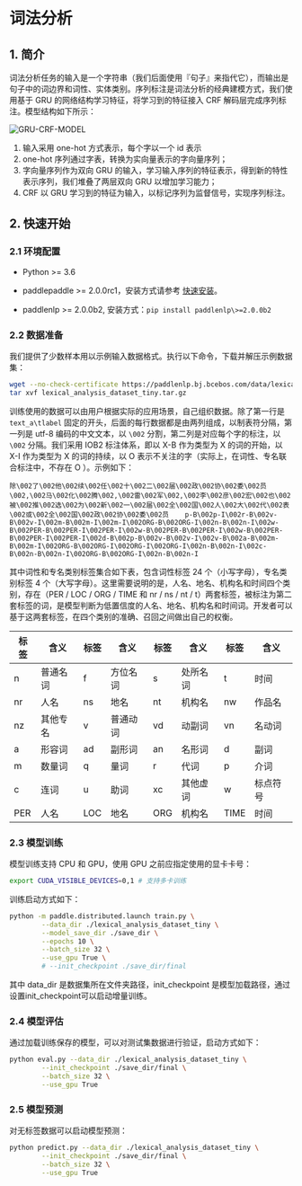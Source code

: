 # 词法分析

## 1. 简介

词法分析任务的输入是一个字符串（我们后面使用『句子』来指代它），而输出是句子中的词边界和词性、实体类别。序列标注是词法分析的经典建模方式，我们使用基于 GRU 的网络结构学习特征，将学习到的特征接入 CRF 解码层完成序列标注。模型结构如下所示：<br />

![GRU-CRF-MODEL](https://paddlenlp.bj.bcebos.com/imgs/gru-crf-model.png)

1. 输入采用 one-hot 方式表示，每个字以一个 id 表示
2. one-hot 序列通过字表，转换为实向量表示的字向量序列；
3. 字向量序列作为双向 GRU 的输入，学习输入序列的特征表示，得到新的特性表示序列，我们堆叠了两层双向 GRU 以增加学习能力；
4. CRF 以 GRU 学习到的特征为输入，以标记序列为监督信号，实现序列标注。


## 2. 快速开始

### 2.1 环境配置

- Python >= 3.6

- paddlepaddle >= 2.0.0rc1，安装方式请参考 [快速安装](https://www.paddlepaddle.org.cn/install/quick)。

- paddlenlp >= 2.0.0b2, 安装方式：`pip install paddlenlp\>=2.0.0b2`

### 2.2 数据准备

我们提供了少数样本用以示例输入数据格式。执行以下命令，下载并解压示例数据集：

```bash
wget --no-check-certificate https://paddlenlp.bj.bcebos.com/data/lexical_analysis_dataset_tiny.tar.gz
tar xvf lexical_analysis_dataset_tiny.tar.gz
```

训练使用的数据可以由用户根据实际的应用场景，自己组织数据。除了第一行是 `text_a\tlabel` 固定的开头，后面的每行数据都是由两列组成，以制表符分隔，第一列是 utf-8 编码的中文文本，以 `\002` 分割，第二列是对应每个字的标注，以 `\002` 分隔。我们采用 IOB2 标注体系，即以 X-B 作为类型为 X 的词的开始，以 X-I 作为类型为 X 的词的持续，以 O 表示不关注的字（实际上，在词性、专名联合标注中，不存在 O ）。示例如下：

```text
除\002了\002他\002续\002任\002十\002二\002届\002政\002协\002委\002员\002,\002马\002化\002腾\002,\002雷\002军\002,\002李\002彦\002宏\002也\002被\002推\002选\002为\002新\002一\002届\002全\002国\002人\002大\002代\002表\002或\002全\002国\002政\002协\002委\002员    p-B\002p-I\002r-B\002v-B\002v-I\002m-B\002m-I\002m-I\002ORG-B\002ORG-I\002n-B\002n-I\002w-B\002PER-B\002PER-I\002PER-I\002w-B\002PER-B\002PER-I\002w-B\002PER-B\002PER-I\002PER-I\002d-B\002p-B\002v-B\002v-I\002v-B\002a-B\002m-B\002m-I\002ORG-B\002ORG-I\002ORG-I\002ORG-I\002n-B\002n-I\002c-B\002n-B\002n-I\002ORG-B\002ORG-I\002n-B\002n-I
```

其中词性和专名类别标签集合如下表，包含词性标签 24 个（小写字母），专名类别标签 4 个（大写字母）。这里需要说明的是，人名、地名、机构名和时间四个类别，存在（PER / LOC / ORG / TIME 和 nr / ns / nt / t）两套标签，被标注为第二套标签的词，是模型判断为低置信度的人名、地名、机构名和时间词。开发者可以基于这两套标签，在四个类别的准确、召回之间做出自己的权衡。

| 标签 | 含义     | 标签 | 含义     | 标签 | 含义     | 标签 | 含义     |
| ---- | -------- | ---- | -------- | ---- | -------- | ---- | -------- |
| n    | 普通名词 | f    | 方位名词 | s    | 处所名词 | t    | 时间     |
| nr   | 人名     | ns   | 地名     | nt   | 机构名   | nw   | 作品名   |
| nz   | 其他专名 | v    | 普通动词 | vd   | 动副词   | vn   | 名动词   |
| a    | 形容词   | ad   | 副形词   | an   | 名形词   | d    | 副词     |
| m    | 数量词   | q    | 量词     | r    | 代词     | p    | 介词     |
| c    | 连词     | u    | 助词     | xc   | 其他虚词 | w    | 标点符号 |
| PER  | 人名     | LOC  | 地名     | ORG  | 机构名   | TIME | 时间     |

### 2.3 模型训练

模型训练支持 CPU 和 GPU，使用 GPU 之前应指定使用的显卡卡号：

```bash
export CUDA_VISIBLE_DEVICES=0,1 # 支持多卡训练
```

训练启动方式如下：

```bash
python -m paddle.distributed.launch train.py \
        --data_dir ./lexical_analysis_dataset_tiny \
        --model_save_dir ./save_dir \
        --epochs 10 \
        --batch_size 32 \
        --use_gpu True \
        # --init_checkpoint ./save_dir/final
```

其中 data_dir 是数据集所在文件夹路径，init_checkpoint 是模型加载路径，通过设置init_checkpoint可以启动增量训练。

### 2.4 模型评估

通过加载训练保存的模型，可以对测试集数据进行验证，启动方式如下：

```bash
python eval.py --data_dir ./lexical_analysis_dataset_tiny \
        --init_checkpoint ./save_dir/final \
        --batch_size 32 \
        --use_gpu True
```

### 2.5 模型预测

对无标签数据可以启动模型预测：

```bash
python predict.py --data_dir ./lexical_analysis_dataset_tiny \
        --init_checkpoint ./save_dir/final \
        --batch_size 32 \
        --use_gpu True
```
